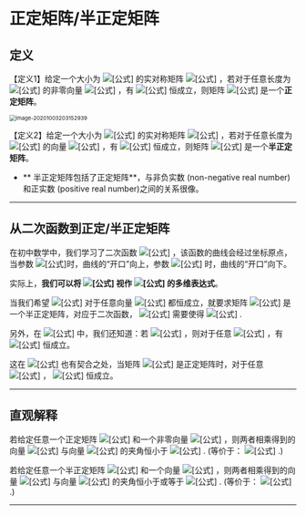 # 正定矩阵/半正定矩阵



## 定义

【定义1】给定一个大小为 ![[公式]](https://www.zhihu.com/equation?tex=n%5Ctimes+n) 的实对称矩阵 ![[公式]](https://www.zhihu.com/equation?tex=A) ，若对于任意长度为 ![[公式]](https://www.zhihu.com/equation?tex=n) 的非零向量 ![[公式]](https://www.zhihu.com/equation?tex=%5Cboldsymbol%7Bx%7D) ，有 ![[公式]](https://www.zhihu.com/equation?tex=%5Cboldsymbol%7Bx%7D%5ETA%5Cboldsymbol%7Bx%7D%3E0) 恒成立，则矩阵 ![[公式]](https://www.zhihu.com/equation?tex=A) 是一个**正定矩阵**。

<img src="C:\Users\26082\AppData\Roaming\Typora\typora-user-images\image-20201003203152939.png" alt="image-20201003203152939" style="zoom:67%;" />

【定义2】给定一个大小为 ![[公式]](https://www.zhihu.com/equation?tex=n%5Ctimes+n) 的实对称矩阵 ![[公式]](https://www.zhihu.com/equation?tex=A) ，若对于任意长度为 ![[公式]](https://www.zhihu.com/equation?tex=n) 的向量 ![[公式]](https://www.zhihu.com/equation?tex=%5Cboldsymbol%7Bx%7D) ，有 ![[公式]](https://www.zhihu.com/equation?tex=%5Cboldsymbol%7Bx%7D%5ETA%5Cboldsymbol%7Bx%7D%5Cgeq0) 恒成立，则矩阵 ![[公式]](https://www.zhihu.com/equation?tex=A) 是一个**半正定矩阵**。

* ** 半正定矩阵包括了正定矩阵**，与非负实数 (non-negative real number)和正实数 (positive real number)之间的关系很像。

***

## 从二次函数到正定/半正定矩阵

在初中数学中，我们学习了二次函数 ![[公式]](https://www.zhihu.com/equation?tex=y%3Dax%5E2) ，该函数的曲线会经过坐标原点，当参数 ![[公式]](https://www.zhihu.com/equation?tex=a%3E0)时，曲线的“开口”向上，参数 ![[公式]](https://www.zhihu.com/equation?tex=a%3C0) 时，曲线的“开口”向下。



实际上，**我们可以将 ![[公式]](https://www.zhihu.com/equation?tex=y%3D%5Cboldsymbol%7Bx%7D%5ETA%5Cboldsymbol%7Bx%7D) 视作 ![[公式]](https://www.zhihu.com/equation?tex=y%3Dax%5E2) 的多维表达式**。

当我们希望 ![[公式]](https://www.zhihu.com/equation?tex=y%3D%5Cboldsymbol%7Bx%7D%5ETA%5Cboldsymbol%7Bx%7D%5Cgeq0) 对于任意向量 ![[公式]](https://www.zhihu.com/equation?tex=%5Cboldsymbol%7Bx%7D) 都恒成立，就要求矩阵 ![[公式]](https://www.zhihu.com/equation?tex=A) 是一个半正定矩阵，对应于二次函数， ![[公式]](https://www.zhihu.com/equation?tex=y%3Dax%5E2%3E0%2C%5Cforall+x) 需要使得 ![[公式]](https://www.zhihu.com/equation?tex=a%5Cgeq0) .

另外，在 ![[公式]](https://www.zhihu.com/equation?tex=y%3Dax%5E2) 中，我们还知道：若 ![[公式]](https://www.zhihu.com/equation?tex=a%3E0) ，则对于任意 ![[公式]](https://www.zhihu.com/equation?tex=x%5Cneq+0) ，有 ![[公式]](https://www.zhihu.com/equation?tex=y%3E0) 恒成立。

这在 ![[公式]](https://www.zhihu.com/equation?tex=y%3D%5Cboldsymbol%7Bx%7D%5ETA%5Cboldsymbol%7Bx%7D) 也有契合之处，当矩阵 ![[公式]](https://www.zhihu.com/equation?tex=A) 是正定矩阵时，对于任意 ![[公式]](https://www.zhihu.com/equation?tex=%5Cboldsymbol%7Bx%7D%5Cneq+%5Cboldsymbol%7B0%7D) ， ![[公式]](https://www.zhihu.com/equation?tex=y%3E0) 恒成立。

***

## 直观解释

若给定任意一个正定矩阵 ![[公式]](https://www.zhihu.com/equation?tex=A%5Cin%5Cmathbb%7BR%7D%5E%7Bn%5Ctimes+n%7D) 和一个非零向量 ![[公式]](https://www.zhihu.com/equation?tex=%5Cboldsymbol%7Bx%7D%5Cin%5Cmathbb%7BR%7D%5E%7Bn%7D) ，则两者相乘得到的向量 ![[公式]](https://www.zhihu.com/equation?tex=%5Cboldsymbol%7By%7D%3DA%5Cboldsymbol%7Bx%7D%5Cin%5Cmathbb%7BR%7D%5E%7Bn%7D) 与向量 ![[公式]](https://www.zhihu.com/equation?tex=%5Cboldsymbol%7Bx%7D) 的夹角恒小于 ![[公式]](https://www.zhihu.com/equation?tex=%5Cfrac%7B%5Cpi%7D%7B2%7D) . (等价于： ![[公式]](https://www.zhihu.com/equation?tex=%5Cboldsymbol%7Bx%7D%5ETA%5Cboldsymbol%7Bx%7D%3E0) .)

若给定任意一个半正定矩阵 ![[公式]](https://www.zhihu.com/equation?tex=A%5Cin%5Cmathbb%7BR%7D%5E%7Bn%5Ctimes+n%7D) 和一个向量 ![[公式]](https://www.zhihu.com/equation?tex=%5Cboldsymbol%7Bx%7D%5Cin%5Cmathbb%7BR%7D%5E%7Bn%7D) ，则两者相乘得到的向量 ![[公式]](https://www.zhihu.com/equation?tex=%5Cboldsymbol%7By%7D%3DA%5Cboldsymbol%7Bx%7D%5Cin%5Cmathbb%7BR%7D%5E%7Bn%7D) 与向量 ![[公式]](https://www.zhihu.com/equation?tex=%5Cboldsymbol%7Bx%7D) 的夹角恒小于或等于 ![[公式]](https://www.zhihu.com/equation?tex=%5Cfrac%7B%5Cpi%7D%7B2%7D) . (等价于： ![[公式]](https://www.zhihu.com/equation?tex=%5Cboldsymbol%7Bx%7D%5ETA%5Cboldsymbol%7Bx%7D%5Cgeq0) .)

***

